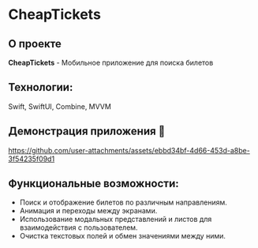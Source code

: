 # CheapTickets

## О проекте
**CheapTickets** - Мобильное приложение для поиска билетов

## Технологии: 
Swift, SwiftUI, Combine, MVVM

## Демонстрация приложения 🎥

https://github.com/user-attachments/assets/ebbd34bf-4d66-453d-a8be-3f54235f09d1

## Функциональные возможности:
- Поиск и отображение билетов по различным направлениям.
- Анимация и переходы между экранами.
- Использование модальных представлений и листов для взаимодействия с пользователем.
- Очистка текстовых полей и обмен значениями между ними.
